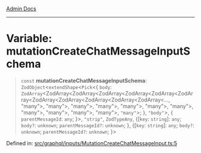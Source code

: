 [Admin Docs](/)

***

# Variable: mutationCreateChatMessageInputSchema

> `const` **mutationCreateChatMessageInputSchema**: `ZodObject`\<`extendShape`\<`Pick`\<\{ `body`: `ZodArray`\<ZodArray\<ZodArray\<ZodArray\<ZodArray\<ZodArray\<ZodArray\<ZodArray\<ZodArray\<ZodArray\<ZodArray\<ZodArray\<..., "many"\>, "many"\>, "many"\>, "many"\>, "many"\>, "many"\>, "many"\>, "many"\>, "many"\>, "many"\>, "many"\>, `"many"`\>; \}, `"body"`\>, \{ `parentMessageId`: `any`; \}\>, `"strip"`, `ZodTypeAny`, \{[`key`: `string`]: `any`; `body?`: `unknown`; `parentMessageId?`: `unknown`; \}, \{[`key`: `string`]: `any`; `body?`: `unknown`; `parentMessageId?`: `unknown`; \}\>

Defined in: [src/graphql/inputs/MutationCreateChatMessageInput.ts:5](https://github.com/gautam-divyanshu/talawa-api/blob/1d38acecd3e456f869683fb8dca035a5e42010d5/src/graphql/inputs/MutationCreateChatMessageInput.ts#L5)
